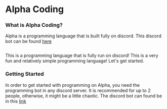 # Alpha Coding

### What is Alpha Coding?

Alpha is a programming language that is built fully on discord. This discord bot can be found [here](https://discord.com/api/oauth2/authorize?client_id=833746120462041109&permissions=8&scope=bot)

```

```

This is a programming language that is fully run on discord! 
This is a very fun and relatively simple programming language!
Let's get started.

### Getting Started

In order to get started with programming on Alpha, you need the programming bot in any discord server.
It is recommended for up to 2 people, otherwise, it might be a little chaotic.
The discord bot can found be in this [link](https://discord.com/api/oauth2/authorize?client_id=833746120462041109&permissions=8&scope=bot)

